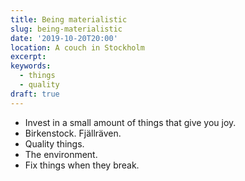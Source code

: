```yaml
---
title: Being materialistic
slug: being-materialistic
date: '2019-10-20T20:00'
location: A couch in Stockholm
excerpt:
keywords:
  - things
  - quality
draft: true
---
```


- Invest in a small amount of things that give you joy.
- Birkenstock. Fjällräven.
- Quality things.
- The environment.
- Fix things when they break.
